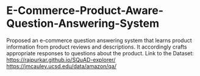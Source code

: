# E-Commerce-Product-Aware-Question-Answering-System
Proposed an e-commerce question answering system that learns product information from  product reviews and descriptions. It accordingly crafts appropriate responses to questions about the product.
Link to the Dataset:
https://rajpurkar.github.io/SQuAD-explorer/
https://jmcauley.ucsd.edu/data/amazon/qa/

